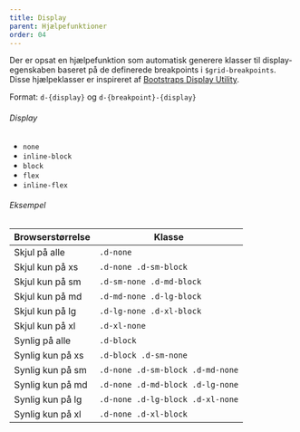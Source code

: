 ```yaml
---
title: Display
parent: Hjælpefunktioner
order: 04
---
```


<p>Der er opsat en hjælpefunktion som automatisk generere klasser til display-egenskaben baseret på de definerede breakpoints i <code>$grid-breakpoints</code>. Disse hjælpeklasser er inspireret af <a href="https://getbootstrap.com/docs/4.1/utilities/display/">Bootstraps Display Utility</a>.</p>
Format: <code>d-{display}</code> og <code>d-{breakpoint}-{display}</code>

<h6 class="mb-0">Display</h6>
<ul>
    <li><code>none</code></li>
    <li><code>inline-block</code></li>
    <li><code>block</code></li>
    <li><code>flex</code></li>
    <li><code>inline-flex</code></li>
</ul>
<h6 class="mb-0">Eksempel</h6>

<table class="table">
  <thead>
    <tr>
      <th>Browserstørrelse</th>
      <th>Klasse</th>
    </tr>
  </thead>
  <tbody>
    <tr>
      <td>Skjul på alle</td>
      <td><code>.d-none</code></td>
    </tr>
    <tr>
      <td>Skjul kun på xs</td>
      <td><code>.d-none .d-sm-block</code></td>
    </tr>
    <tr>
      <td>Skjul kun på sm</td>
      <td><code>.d-sm-none .d-md-block</code></td>
    </tr>
    <tr>
      <td>Skjul kun på md</td>
      <td><code>.d-md-none .d-lg-block</code></td>
    </tr>
    <tr>
      <td>Skjul kun på lg</td>
      <td><code>.d-lg-none .d-xl-block</code></td>
    </tr>
    <tr>
      <td>Skjul kun på xl</td>
      <td><code>.d-xl-none</code></td>
    </tr>
    <tr>
      <td>Synlig på alle</td>
      <td><code>.d-block</code></td>
    </tr>
    <tr>
      <td>Synlig kun på xs</td>
      <td><code>.d-block .d-sm-none</code></td>
    </tr>
    <tr>
      <td>Synlig kun på sm</td>
      <td><code>.d-none .d-sm-block .d-md-none</code></td>
    </tr>
    <tr>
      <td>Synlig kun på md</td>
      <td><code>.d-none .d-md-block .d-lg-none</code></td>
    </tr>
    <tr>
      <td>Synlig kun på lg</td>
      <td><code>.d-none .d-lg-block .d-xl-none</code></td>
    </tr>
    <tr>
      <td>Synlig kun på xl</td>
      <td><code>.d-none .d-xl-block</code></td>
    </tr>
  </tbody>
</table>